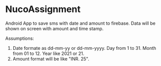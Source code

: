 # NucoAssignment

Android App to save sms with date and amount to firebase. Data will be shown on screen with amount and time stamp.

Assumptions:

1. Date formate as dd-mm-yy or dd-mm-yyyy. Day from 1 to 31. Month from 01 to 12. Year like 2021 or 21.
2. Amount format will be like "INR. 25".
